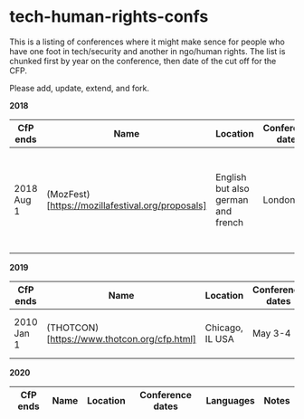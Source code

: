 # tech-human-rights-confs

This is a listing of conferences where it might make sence for people who have one foot in tech/security and another in ngo/human rights. The list is chunked first by year on the conference, then date of the cut off for the CFP. 

Please add, update, extend, and fork. 

**2018**

| CfP ends         | Name        	 | Location     |  Conference dates        | Languages    | Notes       |
| ---------------- | ------------- | ------------ | -------------------------| ------------ |------------ |
| 2018 Aug 1 | (MozFest)[https://mozillafestival.org/proposals] | English but also german and french | London, UK | Oct 26-18 | massive and community oriented, specific queer inclusion line this year | 


**2019**

| CfP ends         | Name        	 | Location     |  Conference dates        | Languages    | Notes       |
| ---------------- | ------------- | ------------ | -------------------------| ------------ |------------ |
|2010 Jan 1 | (THOTCON)[https://www.thotcon.org/cfp.html] | Chicago, IL USA | May 3-4 | English | more sec than HR|


**2020**

| CfP ends         | Name        	 | Location     |  Conference dates        | Languages    | Notes       |
| ---------------- | ------------- | ------------ | -------------------------| ------------ |------------ |

